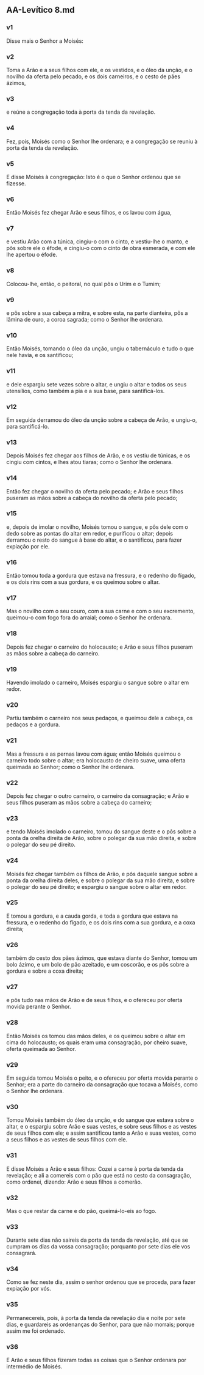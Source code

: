 ## AA-Levítico 8.md
### v1
 Disse mais o Senhor a Moisés:
### v2
 Toma a Arão e a seus filhos com ele, e os vestidos, e o óleo da unção, e o novilho da oferta pelo pecado, e os dois carneiros, e o cesto de pães ázimos,
### v3
 e reúne a congregação toda à porta da tenda da revelação.
### v4
 Fez, pois, Moisés como o Senhor lhe ordenara; e a congregação se reuniu à porta da tenda da revelação.
### v5
 E disse Moisés à congregação: Isto é o que o Senhor ordenou que se fizesse.
### v6
 Então Moisés fez chegar Arão e seus filhos, e os lavou com água,
### v7
 e vestiu Arão com a túnica, cingiu-o com o cinto, e vestiu-lhe o manto, e pôs sobre ele o éfode, e cingiu-o com o cinto de obra esmerada, e com ele lhe apertou o éfode.
### v8
 Colocou-lhe, então, o peitoral, no qual pôs o Urim e o Tumim;
### v9
 e pôs sobre a sua cabeça a mitra, e sobre esta, na parte dianteira, pôs a lâmina de ouro, a coroa sagrada; como o Senhor lhe ordenara.
### v10
 Então Moisés, tomando o óleo da unção, ungiu o tabernáculo e tudo o que nele havia, e os santificou;
### v11
 e dele espargiu sete vezes sobre o altar, e ungiu o altar e todos os seus utensílios, como também a pia e a sua base, para santificá-los.
### v12
 Em seguida derramou do óleo da unção sobre a cabeça de Arão, e ungiu-o, para santificá-lo.
### v13
 Depois Moisés fez chegar aos filhos de Arão, e os vestiu de túnicas, e os cingiu com cintos, e lhes atou tiaras; como o Senhor lhe ordenara.
### v14
 Então fez chegar o novilho da oferta pelo pecado; e Arão e seus filhos puseram as mãos sobre a cabeça do novilho da oferta pelo pecado;
### v15
 e, depois de imolar o novilho, Moisés tomou o sangue, e pôs dele com o dedo sobre as pontas do altar em redor, e purificou o altar; depois derramou o resto do sangue à base do altar, e o santificou, para fazer expiação por ele.
### v16
 Então tomou toda a gordura que estava na fressura, e o redenho do fígado, e os dois rins com a sua gordura, e os queimou sobre o altar.
### v17
 Mas o novilho com o seu couro, com a sua carne e com o seu excremento, queimou-o com fogo fora do arraial; como o Senhor lhe ordenara.
### v18
 Depois fez chegar o carneiro do holocausto; e Arão e seus filhos puseram as mãos sobre a cabeça do carneiro.
### v19
 Havendo imolado o carneiro, Moisés espargiu o sangue sobre o altar em redor.
### v20
 Partiu também o carneiro nos seus pedaços, e queimou dele a cabeça, os pedaços e a gordura.
### v21
 Mas a fressura e as pernas lavou com água; então Moisés queimou o carneiro todo sobre o altar; era holocausto de cheiro suave, uma oferta queimada ao Senhor; como o Senhor lhe ordenara.
### v22
 Depois fez chegar o outro carneiro, o carneiro da consagração; e Arão e seus filhos puseram as mãos sobre a cabeça do carneiro;
### v23
 e tendo Moisés imolado o carneiro, tomou do sangue deste e o pôs sobre a ponta da orelha direita de Arão, sobre o polegar da sua mão direita, e sobre o polegar do seu pé direito.
### v24
 Moisés fez chegar também os filhos de Arão, e pôs daquele sangue sobre a ponta da orelha direita deles, e sobre o polegar da sua mão direita, e sobre o polegar do seu pé direito; e espargiu o sangue sobre o altar em redor.
### v25
 E tomou a gordura, e a cauda gorda, e toda a gordura que estava na fressura, e o redenho do fígado, e os dois rins com a sua gordura, e a coxa direita;
### v26
 também do cesto dos pães ázimos, que estava diante do Senhor, tomou um bolo ázimo, e um bolo de pão azeitado, e um coscorão, e os pôs sobre a gordura e sobre a coxa direita;
### v27
 e pôs tudo nas mãos de Arão e de seus filhos, e o ofereceu por oferta movida perante o Senhor.
### v28
 Então Moisés os tomou das mãos deles, e os queimou sobre o altar em cima do holocausto; os quais eram uma consagração, por cheiro suave, oferta queimada ao Senhor.
### v29
 Em seguida tomou Moisés o peito, e o ofereceu por oferta movida perante o Senhor; era a parte do carneiro da consagração que tocava a Moisés, como o Senhor lhe ordenara.
### v30
 Tomou Moisés também do óleo da unção, e do sangue que estava sobre o altar, e o espargiu sobre Arão e suas vestes, e sobre seus filhos e as vestes de seus filhos com ele; e assim santificou tanto a Arão e suas vestes, como a seus filhos e as vestes de seus filhos com ele.
### v31
 E disse Moisés a Arão e seus filhos: Cozei a carne à porta da tenda da revelação; e ali a comereis com o pão que está no cesto da consagração, como ordenei, dizendo: Arão e seus filhos a comerão.
### v32
 Mas o que restar da carne e do pão, queimá-lo-eis ao fogo.
### v33
 Durante sete dias não saireis da porta da tenda da revelação, até que se cumpram os dias da vossa consagração; porquanto por sete dias ele vos consagrará.
### v34
 Como se fez neste dia, assim o senhor ordenou que se proceda, para fazer expiação por vós.
### v35
 Permanecereis, pois, à porta da tenda da revelação dia e noite por sete dias, e guardareis as ordenanças do Senhor, para que não morrais; porque assim me foi ordenado.
### v36
 E Arão e seus filhos fizeram todas as coisas que o Senhor ordenara por intermédio de Moisés.
